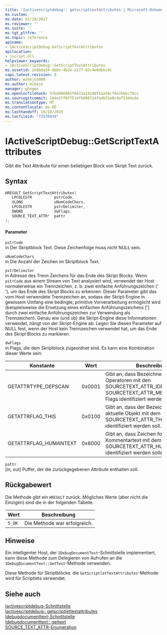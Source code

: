 ```yaml
---
title: 'Iactivescriptdebug:: getscripttextattributes | Microsoft-Dokumentation'
ms.custom: ''
ms.date: 01/18/2017
ms.reviewer: ''
ms.suite: ''
ms.tgt_pltfrm: ''
ms.topic: reference
apiname:
- IActiveScriptDebug.GetScriptTextAttributes
apilocation:
- jscript.dll
helpviewer_keywords:
- IActiveScriptDebug::GetScriptTextAttributes
ms.assetid: 2e8bda34-db0c-4b2e-a17f-82c4e0dbbc8c
caps.latest.revision: 8
author: mikejo5000
ms.author: mikejo
manager: ghogen
ms.openlocfilehash: 57bd466965f6431a1418df1aa56cf6a7bbbc78cc
ms.sourcegitcommit: 184e2ff0ff514fb980724fa4b51e0cda753d4c6e
ms.translationtype: MT
ms.contentlocale: de-DE
ms.lasthandoff: 10/18/2019
ms.locfileid: "72576930"
---
```

# <a name="iactivescriptdebuggetscripttextattributes"></a>IActiveScriptDebug::GetScriptTextAttributes
Gibt die Text Attribute für einen beliebigen Block von Skript Text zurück.  
  
## <a name="syntax"></a>Syntax  
  
```cpp
HRESULT GetScriptTextAttributes(  
   LPCOLESTR          pstrCode,  
   ULONG              uNumCodeChars,  
   LPCOLESTR          pstrDelimiter,  
   DWORD              dwFlags,  
   SOURCE_TEXT_ATTR*  pattr  
);  
```  
  
#### <a name="parameters"></a>Parameter  
 `pstrCode`  
 in Der Skriptblock Text. Diese Zeichenfolge muss nicht NULL sein.  
  
 `uNumCodeChars`  
 in Die Anzahl der Zeichen im Skriptblock Text.  
  
 `pstrDelimiter`  
 in Adresse des Trenn Zeichens für das Ende des Skript Blocks. Wenn `pstrCode` aus einem Stream von Text analysiert wird, verwendet der Host normalerweise ein Trennzeichen, z. b. zwei einfache Anführungszeichen (' '), um das Ende des Skript Blocks zu erkennen. Dieser Parameter gibt das vom Host verwendete Trennzeichen an, sodass der Skript-Engine in gewissem Umfang eine bedingte, primitive Vorverarbeitung ermöglicht wird (beispielsweise die Ersetzung eines einfachen Anführungszeichens ['] durch zwei einfache Anführungszeichen zur Verwendung als Trennzeichen). Genau wie (und ob) die Skript-Engine diese Informationen verwendet, hängt von der Skript-Engine ab. Legen Sie diesen Parameter auf NULL fest, wenn der Host kein Trennzeichen verwendet hat, um das Ende des Skript Blocks zu markieren.  
  
 `dwFlags`  
 in Flags, die dem Skriptblock zugeordnet sind. Es kann eine Kombination dieser Werte sein:  
  
|Konstante|Wert|Beschreibung|  
|--------------|-----------|-----------------|  
|GETATTRTYPE_DEPSCAN|0x0001|Gibt an, dass Bezeichner und Punkt Operatoren mit den SOURCETEXT_ATTR_IDENTIFIER-bzw. SOURCETEXT_ATTR_MEMBERLOOKUP-Flags identifiziert werden sollen.|  
|GETATTRFLAG_THIS|0x0100|Gibt an, dass der Bezeichner für das aktuelle Objekt mit dem SOURCETEXT_ATTR_THIS-Flag identifiziert werden soll.|  
|GETATTRFLAG_HUMANTEXT|0x8000|Gibt an, dass Zeichen folgen Inhalt und Kommentartext mit dem SOURCETEXT_ATTR_HUMANTEXT-Flag identifiziert werden sollen.|  
  
 `pattr`  
 [in, out] Puffer, der die zurückgegebenen Attribute enthalten soll.  
  
## <a name="return-value"></a>Rückgabewert  
 Die Methode gibt ein `HRESULT` zurück. Mögliches Werte (aber nicht die Einzigen) sind die in der folgenden Tabelle.  
  
|Wert|Beschreibung|  
|-----------|-----------------|  
|`S_OK`|Die Methode war erfolgreich.|  
  
## <a name="remarks"></a>Hinweise  
 Ein intelligenter Host, der `IDebugDocumentText`-Schnittstelle implementiert, kann diese Methode zum Delegieren von Aufrufen an die `IDebugDocumentText::GetText`-Methode verwenden.  
  
 Diese Methode für Skriptblöcke. die `GetScriptletTextAttributes`-Methode wird für Scriptlets verwendet.  
  
## <a name="see-also"></a>Siehe auch  
 [Iactivescriptdebug-Schnittstelle](../../winscript/reference/iactivescriptdebug-interface.md)    
 [Iactivescriptdebug:: getscriptlettextattributes](../../winscript/reference/iactivescriptdebug-getscriptlettextattributes.md)    
 [Idebugdocumenttext-Schnittstelle](../../winscript/reference/idebugdocumenttext-interface.md)    
 [Idebugdocumenttext:: gettext](../../winscript/reference/idebugdocumenttext-gettext.md)    
 [SOURCE_TEXT_ATTR-Enumeration](../../winscript/reference/source-text-attr-enumeration.md)